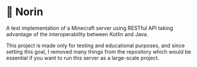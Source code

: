 # 🌱 Norin

A test implementation of a Minecraft server using RESTful API taking advantage of the interoperability between Kotlin and Java.

This project is made only for testing and educational purposes, and since setting this goal, I removed many things from the repository which would be essential if you want to run this server as a large-scale project.
